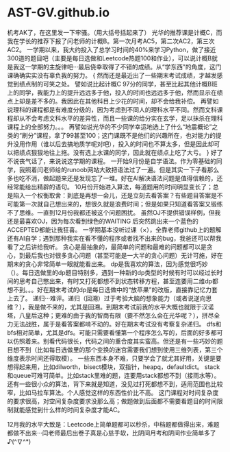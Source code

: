 # AST-GV.github.io
机考AK了，在这里发一下牢骚。（用大括号括起来了）
光华的推荐课是计概C，而我在学长的推荐下报了闫老师的计概B。第一次月考AC5，第二次AC2，第三次AC2。
一学期以来，我大约投入了总学习时间的40%来学习Python，做了接近300道的题目吧（主要是每日选做和Leetcode热题100和作业），可以说计概B就是我这一学期的主旋律吧···最后侥幸取得了不错的成绩。从“学东西”的角度，这门课确确实实没有辜负我的努力。
{
然而还是最近出了一些期末考试成绩，才越发感觉到绩点制的可笑之处。
譬如说比起计概C 97分的同学，甚至比起其他计概B班上的同学，我能力上的提升远远多于他，投入的时间也远远多于他，然而显示在绩点上却是差不多的。我因此在其他科目上少花的时间，却不会给我补偿。
再譬如说理科的课程都是有难度分级的，因为考虑到不同人的理科水平不同。然而文科课程却从不会考虑文科水平的差异性，而且一些课的给分实在玄学，足以抹杀在理科课程上的全部努力。。。
再譬如说光华的不少同学幸运地选上了什么“地震概论”之类的“刷分”课程，拿了99甚至100；这门课既不是他们的兴趣所在，也对能力的提升没用作用（谁以后去搞地质学呢对吧），投入的时间也不算太多，但是因此却可以把绩点狠狠地往上拖。没有选上水课的同学，因此就在绩点上吃了大亏。
}
好了不说丧气话了，来说说这学期的课程。
一开始9月份是自学语法。作为零基础的同学，我照着闫老师给的runoob网站大致把语法过了一遍。但是其实一下子看那么多也吃不消，做起题来还是发现忘了一堆。好在AI解决语法问题是值得信赖的，还经常能给出精辟的语句。
10月份开始进入算法，每道题用的时间明显变长了；总是陷入一个权衡取舍：到底是再想一会儿，还是立刻去看答案？有些题目答案是不可能第一次就自己想出来的，想很久就是浪费时间；但是如果只知道看答案又锻练不了思维。一直到12月份我都还被这个问题困扰。
虽然OJ不提供错误样例，但我还是最喜欢OJ，因为每次看到绿色的WAITING 后突然跳出来一个蓝色的ACCEPTED都能让我狂喜。
一学期基本没听过课（×），全靠老师github上的题解还有AI自学；遇到那种我实在看不懂的程序或者找不出来的bug，我爸还可以帮我看了之后讲给我听。
贪心是最抽象的，最简单的问题和最难的问题都可以是贪心，到最后我也对很多贪心问题（甚至可能是一大半的贪心问题）无计可施，好在期末的贪心非常简单一眼就能看出来。
dp是我喜欢的算法，因为感觉很巧妙（）。每日选做里的dp题目特别多，遇到一种新的dp类型的时候有时可以经过长时间的思考自己憋出来，有时又打死都想不到状态转移方程，甚至连要用二维dp都想不到。。。好在期末考试的dp是每日选做中的“放苹果”的改版，直接靠记忆力套上去了。
递归···难评。递归（回溯）过于考验大脑的想象能力（或者说逆向思维？），我是做不来的，尤其是回溯。到期末考试前我的水平大概也就限于汉诺塔，八皇后这种；更难的由于我的智商有限（要不然怎么会在光华呢？），拼尽全力无法战胜，属于是看答案都啃不动的。好在期末考试没有考察复杂递归。
dfs和bfs相对简单，尤其是dfs。可能只需要看懂第一个程序怎么写的，后面的好多都可以仿照着来。别看代码很长，代码之间的重合度其实蛮高。但还是有一些巧妙的题目想不到（比如每日选做里的那个变换的迷宫需要我们想到使用三维列表，第三个维度表示时间还得取模）。
一些东西本身不难，只要学会了就尤其好用，关键是要想得起来用，比如dilworth，bisect模块，双指针，heapq，defaultdict。
stack和queue可难可简单。比如stack里难的题，连要用stack都想不到（接雨水等）。
还有一些很小众的算法，背下来就是知道，没见过打死都想不到，适用范围也比较窄，比如马拉车算法。个人感觉这样的东西性价比不高。
这门课程对时间复杂度的要求很高，对空间复杂度要求没那么高；做题做到后面都不需要看题目的时间限制就能感觉到什么样的时间复杂度才能AC。

12月我的水平大致是：Leetcode上简单题都可以秒杀，中档题都做得出来，难题都做不出来···闫老师最后出卷子真是心慈手软，比阴间月考和阴间作业简单多了♪(^∇^*)
